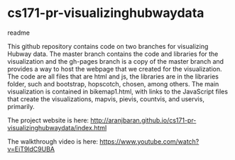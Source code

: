 # cs171-pr-visualizinghubwaydata
readme

This github repository contains code on two branches for visualizing Hubway data. The master branch contains the code and libraries for the visualization and the gh-pages branch is a copy of the master branch and provides a way to host the webpage that we created for the visualization. The code are all files that are html and js, the libraries are in the libraries folder, such and bootstrap, hopscotch, chosen, among others. The main visualization is contained in bikemap1.html, with links to the JavaScript files that create the visualizations, mapvis, pievis, countvis, and uservis, primarily. 

The project website is here: http://aranjbaran.github.io/cs171-pr-visualizinghubwaydata/index.html

The walkthrough video is here: https://www.youtube.com/watch?v=EiT9ldC9UBA
